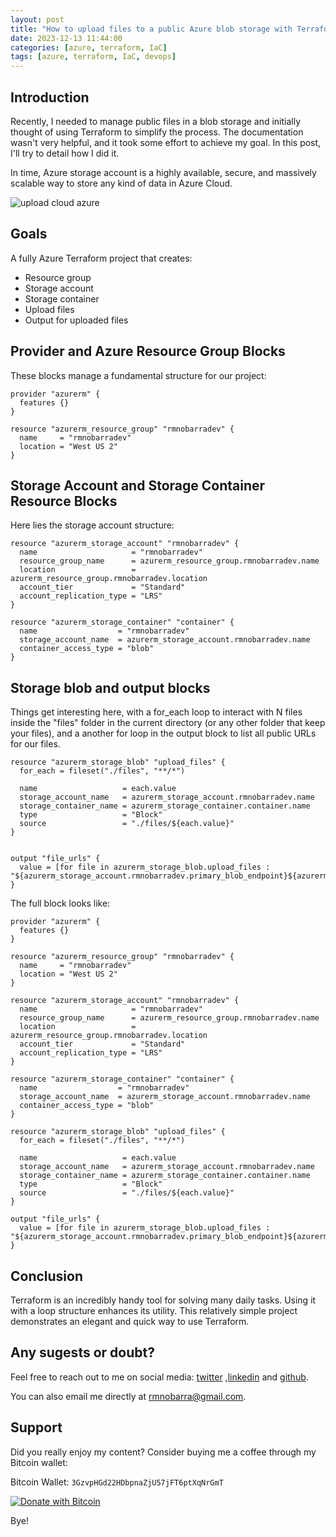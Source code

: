 ```yaml
---
layout: post
title: "How to upload files to a public Azure blob storage with Terraform + Terraform public url's outputs"
date: 2023-12-13 11:44:00
categories: [azure, terraform, IaC]
tags: [azure, terraform, IaC, devops]
---
```


## Introduction

Recently, I needed to manage public files in a blob storage and initially thought of using Terraform to simplify the process. The documentation wasn't very helpful, and it took some effort to achieve my goal. In this post, I'll try to detail how I did it.

In time, Azure storage account is a highly available, secure, and massively scalable way to store any kind of data in Azure Cloud.

![upload cloud azure](https://rmnobarradev.blob.core.windows.net/rmnobarradev/upload-cloud-resized.png)

## Goals

A fully Azure Terraform project that creates:

* Resource group
* Storage account
* Storage container
* Upload files
* Output for uploaded files

## Provider and Azure Resource Group Blocks

These blocks manage a fundamental structure for our project:

```hcl
provider "azurerm" {
  features {}
}

resource "azurerm_resource_group" "rmnobarradev" {
  name     = "rmnobarradev"
  location = "West US 2"
}
```

## Storage Account and Storage Container Resource Blocks

Here lies the storage account structure:

```hcl
resource "azurerm_storage_account" "rmnobarradev" {
  name                     = "rmnobarradev"
  resource_group_name      = azurerm_resource_group.rmnobarradev.name
  location                 = azurerm_resource_group.rmnobarradev.location
  account_tier             = "Standard"
  account_replication_type = "LRS"
}

resource "azurerm_storage_container" "container" {
  name                  = "rmnobarradev"
  storage_account_name  = azurerm_storage_account.rmnobarradev.name
  container_access_type = "blob"
}
```

## Storage blob and output blocks

Things get interesting here, with a for_each loop to interact with N files inside the "files" folder in the current directory (or any other folder that keep your files), and a another for loop in the output block to list all public URLs for our files.

```hcl
resource "azurerm_storage_blob" "upload_files" {
  for_each = fileset("./files", "**/*")

  name                   = each.value
  storage_account_name   = azurerm_storage_account.rmnobarradev.name
  storage_container_name = azurerm_storage_container.container.name
  type                   = "Block"
  source                 = "./files/${each.value}"
}


output "file_urls" {
  value = [for file in azurerm_storage_blob.upload_files : "${azurerm_storage_account.rmnobarradev.primary_blob_endpoint}${azurerm_storage_container.container.name}/${file.name}"]
}
```

The full block looks like:

```hcl
provider "azurerm" {
  features {}
}

resource "azurerm_resource_group" "rmnobarradev" {
  name     = "rmnobarradev"
  location = "West US 2"
}

resource "azurerm_storage_account" "rmnobarradev" {
  name                     = "rmnobarradev"
  resource_group_name      = azurerm_resource_group.rmnobarradev.name
  location                 = azurerm_resource_group.rmnobarradev.location
  account_tier             = "Standard"
  account_replication_type = "LRS"
}

resource "azurerm_storage_container" "container" {
  name                  = "rmnobarradev"
  storage_account_name  = azurerm_storage_account.rmnobarradev.name
  container_access_type = "blob"
}

resource "azurerm_storage_blob" "upload_files" {
  for_each = fileset("./files", "**/*")

  name                   = each.value
  storage_account_name   = azurerm_storage_account.rmnobarradev.name
  storage_container_name = azurerm_storage_container.container.name
  type                   = "Block"
  source                 = "./files/${each.value}"
}

output "file_urls" {
  value = [for file in azurerm_storage_blob.upload_files : "${azurerm_storage_account.rmnobarradev.primary_blob_endpoint}${azurerm_storage_container.container.name}/${file.name}"]
}

```

## Conclusion

Terraform is an incredibly handy tool for solving many daily tasks. Using it with a loop structure enhances its utility. This relatively simple project demonstrates an elegant and quick way to use Terraform.

## Any sugests or doubt? 

Feel free to reach out to me on social media: [twitter](https://twitter.com/rmnobarra)
,[linkedin](https://www.linkedin.com/in/rmnobarra/) and [github](https://github.com/rmnobarra).

You can also email me directly at rmnobarra@gmail.com. 

## Support

Did you really enjoy my content? Consider buying me a coffee through my Bitcoin wallet: 

Bitcoin Wallet: `3GzvpHGd22HDbpnaZjU57jFT6ptXqNrGmT`

[![Donate with Bitcoin](https://img.shields.io/badge/Doar%20com-Bitcoin-orange)](bitcoin:3GzvpHGd22HDbpnaZjU57jFT6ptXqNrGmT)

Bye!